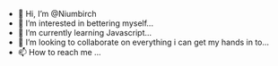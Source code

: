 - 👋 Hi, I’m @Niumbirch
- 👀 I’m interested in bettering myself...
- 🌱 I’m currently learning Javascript...
- 💞️ I’m looking to collaborate on everything i can get my hands in to...
- 📫 How to reach me ...

<!-- is a ✨ special ✨ repository because its `README.md` (this file) appears on your GitHub profile.
You can click the Preview link to take a look at your changes.
--->

